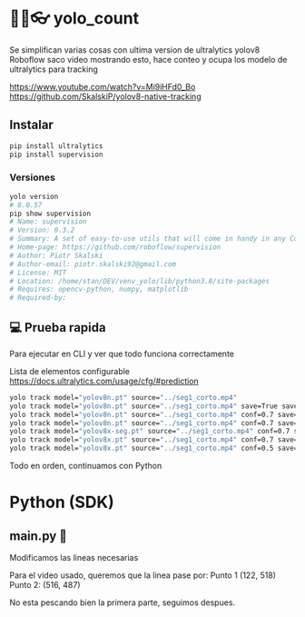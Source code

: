 # 👀📒👓 yolo_count
Se simplifican varias cosas con ultima version de ultralytics yolov8 
Roboflow saco video mostrando esto, hace conteo y ocupa los modelo de ultralytics para tracking

https://www.youtube.com/watch?v=Mi9iHFd0_Bo
https://github.com/SkalskiP/yolov8-native-tracking

## Instalar
```sh
pip install ultralytics
pip install supervision
```

### Versiones
```sh
yolo version
# 8.0.57
pip show supervision
# Name: supervision
# Version: 0.3.2
# Summary: A set of easy-to-use utils that will come in handy in any Computer Vision project
# Home-page: https://github.com/roboflow/supervision
# Author: Piotr Skalski
# Author-email: piotr.skalski92@gmail.com
# License: MIT
# Location: /home/stan/DEV/venv_yolo/lib/python3.8/site-packages
# Requires: opencv-python, numpy, matplotlib
# Required-by:

```

## 💻 Prueba rapida
Para ejecutar en CLI y ver que todo funciona correctamente

Lista de elementos configurable 
https://docs.ultralytics.com/usage/cfg/#prediction

```sh
yolo track model="yolov8n.pt" source="../seg1_corto.mp4"
yolo track model="yolov8n.pt" source="../seg1_corto.mp4" save=True save_txt=True save_conf=True save_crop=True
yolo track model="yolov8n.pt" source="../seg1_corto.mp4" conf=0.7 save=True save_txt=True save_conf=True save_crop=True
yolo track model="yolov8n.pt" source="../seg1_corto.mp4" conf=0.7 save=True save_txt=True save_conf=True save_crop=True classes=[2,3,5,6,7]
yolo track model="yolov8x-seg.pt" source="../seg1_corto.mp4" conf=0.7 save=True save_txt=True save_conf=True save_crop=True classes=[2,3,5,6,7]
yolo track model="yolov8x.pt" source="../seg1_corto.mp4" conf=0.7 save=True save_txt=True save_conf=True save_crop=True classes=[2,3,5,6,7]
yolo track model="yolov8x.pt" source="../seg1_corto.mp4" conf=0.5 save=True save_txt=True save_conf=True save_crop=True classes=[2,3,5,6,7]
```
Todo en orden, continuamos con Python

# Python (SDK)

## main.py 🐍
Modificamos las lineas necesarias

Para el video usado, queremos que la linea pase por:
Punto 1 (122, 518)
Punto 2: (516, 487)

No esta pescando bien la primera parte, seguimos despues.

